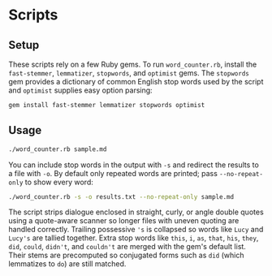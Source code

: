 # Scripts

## Setup

These scripts rely on a few Ruby gems. To run `word_counter.rb`, install the
`fast-stemmer`, `lemmatizer`, `stopwords`, and `optimist` gems. The
`stopwords` gem provides a dictionary of common English stop words used by the
script and `optimist` supplies easy option parsing:

```bash
gem install fast-stemmer lemmatizer stopwords optimist
```

## Usage

```bash
./word_counter.rb sample.md
```

You can include stop words in the output with `-s` and redirect the results to
a file with `-o`. By default only repeated words are printed; pass
`--no-repeat-only` to show every word:

```bash
./word_counter.rb -s -o results.txt --no-repeat-only sample.md
```

The script strips dialogue enclosed in straight, curly, or angle double quotes
using a quote-aware scanner so longer files with uneven quoting are handled
correctly.
Trailing possessive `'s` is collapsed so words like `Lucy` and `Lucy's` are
tallied together. Extra stop words like `this`, `i`, `as`, `that`, `his`,
`they`, `did`, `could`, `didn't`, and `couldn't` are merged with the gem's
default list. Their stems are precomputed so conjugated forms such as `did`
(which lemmatizes to `do`) are still matched.
